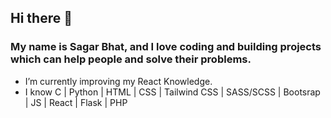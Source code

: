 ## Hi there 👋

### My name is Sagar Bhat, and I love coding and building projects which can help people and solve their problems.



<ul>
  <li> I’m currently improving my React Knowledge.</li>
  <li> I know C | Python | HTML | CSS | Tailwind CSS | SASS/SCSS | Bootsrap | JS | React | Flask | PHP </li>
</ul>
